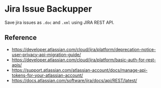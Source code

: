 # Jira Issue Backupper

Save jira issues as `.doc` and `.xml` using JIRA REST API.

## Reference
- https://developer.atlassian.com/cloud/jira/platform/deprecation-notice-user-privacy-api-migration-guide/
- https://developer.atlassian.com/cloud/jira/platform/basic-auth-for-rest-apis/
- https://support.atlassian.com/atlassian-account/docs/manage-api-tokens-for-your-atlassian-account/
- https://docs.atlassian.com/software/jira/docs/api/REST/latest/
